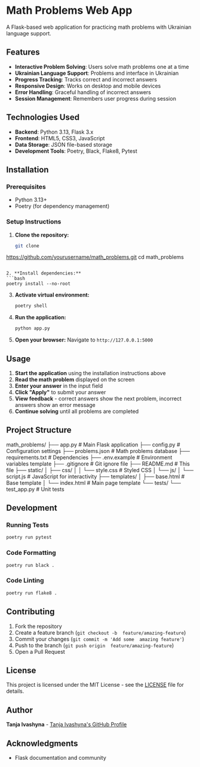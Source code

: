 # Math Problems Web App

A Flask-based web application for practicing math 
problems with Ukrainian language support.

## Features

- **Interactive Problem Solving**: Users solve math 
problems one at a time
- **Ukrainian Language Support**: Problems and 
interface in Ukrainian
- **Progress Tracking**: Tracks correct and 
incorrect answers
- **Responsive Design**: Works on desktop and mobile 
devices
- **Error Handling**: Graceful handling of incorrect 
answers
- **Session Management**: Remembers user progress 
during session

## Technologies Used

- **Backend**: Python 3.13, Flask 3.x
- **Frontend**: HTML5, CSS3, JavaScript
- **Data Storage**: JSON file-based storage
- **Development Tools**: Poetry, Black, Flake8, 
Pytest

## Installation

### Prerequisites

- Python 3.13+
- Poetry (for dependency management)

### Setup Instructions

1. **Clone the repository:**
   ```bash
   git clone 
https://github.com/yourusername/math_problems.git
   cd math_problems
   ```

2. **Install dependencies:**
   ```bash
   poetry install --no-root
   ```

3. **Activate virtual environment:**
   ```bash
   poetry shell
   ```
4. **Run the application:**
   ```bash
   python app.py
   ```

5. **Open your browser:**
   Navigate to `http://127.0.0.1:5000`

## Usage

1. **Start the application** using the installation 
instructions above
2. **Read the math problem** displayed on the screen
3. **Enter your answer** in the input field
4. **Click "Apply"** to submit your answer
5. **View feedback** - correct answers show the next 
problem, incorrect answers show an error message
6. **Continue solving** until all problems are 
completed

## Project Structure

math_problems/
├── app.py # Main Flask application
├── config.py # Configuration settings
├── problems.json # Math problems database
├── requirements.txt # Dependencies
├── .env.example # Environment variables template
├── .gitignore # Git ignore file
├── README.md # This file
├── static/
│ ├── css/
│ │ └── style.css # Styled CSS
│ └── js/
│ └── script.js # JavaScript for interactivity
├── templates/
│ ├── base.html # Base template
│ └── index.html # Main page template
└── tests/
└── test_app.py # Unit tests

## Development

### Running Tests
```bash
poetry run pytest
```

### Code Formatting
```bash
poetry run black .
```

### Code Linting
```bash
poetry run flake8 .
```

## Contributing

1. Fork the repository
2. Create a feature branch (`git checkout -b 
feature/amazing-feature`)
3. Commit your changes (`git commit -m 'Add some 
amazing feature'`)
4. Push to the branch (`git push origin 
feature/amazing-feature`)
5. Open a Pull Request

## License

This project is licensed under the MIT License - see 
the [LICENSE](LICENSE) file for details.

## Author

**Tanja Ivashyna** - [Tanja Ivashyna's GitHub 
Profile](https://github.com/TetianaIvashyna)

## Acknowledgments

- Flask documentation and community
